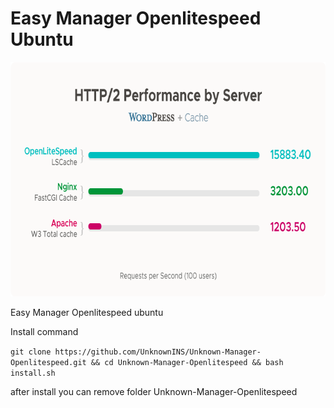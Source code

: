 # Easy Manager Openlitespeed Ubuntu

<p align="center">
  <img width="725" height="375" src="https://github.com/UnknownINS/Unknown-Manager-Openlitespeed/blob/main/assets/ols-wp-cache.png?raw=true">
</p>

Easy Manager Openlitespeed ubuntu

Install command

`git clone https://github.com/UnknownINS/Unknown-Manager-Openlitespeed.git && cd Unknown-Manager-Openlitespeed && bash install.sh
`

after install you can remove folder Unknown-Manager-Openlitespeed
